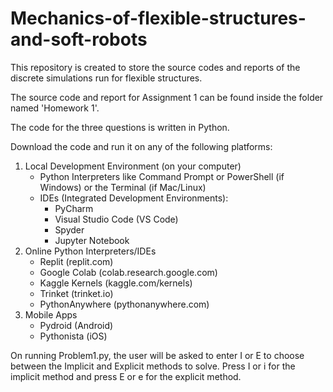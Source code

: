 # Mechanics-of-flexible-structures-and-soft-robots
This repository is created to store the source codes and reports of the discrete simulations run for flexible structures.

The source code and report for Assignment 1 can be found inside the folder named 'Homework 1'. 

The code for the three questions is written in Python.

Download the code and run it on any of the following platforms:
  1. Local Development Environment (on your computer)
     - Python Interpreters like Command Prompt or PowerShell (if Windows) or the Terminal (if Mac/Linux)
     - IDEs (Integrated Development Environments):
       - PyCharm
       - Visual Studio Code (VS Code)
       - Spyder
       - Jupyter Notebook
  2. Online Python Interpreters/IDEs
     - Replit (replit.com)
     - Google Colab (colab.research.google.com)
     - Kaggle Kernels (kaggle.com/kernels)
     - Trinket (trinket.io)
     - PythonAnywhere (pythonanywhere.com)
  3. Mobile Apps
     - Pydroid (Android)
     - Pythonista (iOS)

On running Problem1.py, the user will be asked to enter I or E to choose between the  Implicit and Explicit methods to solve. Press I or i for the implicit method and press E or e for the explicit method.
     
